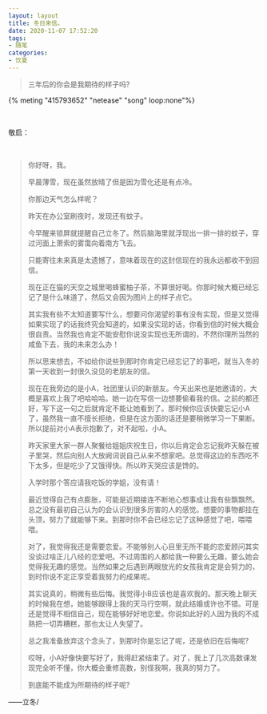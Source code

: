 ```yaml
---
layout: layout
title: 冬日来信。
date: 2020-11-07 17:52:20
tags:
- 随笔
categories:
- 饮夏
---
```






> 三年后的你会是我期待的样子吗?

{% meting "415793652" "netease" "song" loop:none"%}



<br/>

敬启：

<br/>

> 你好呀，我。
>
> 早晨薄雪，现在虽然放晴了但是因为雪化还是有点冷。
>
> 你那边天气怎么样呢？
>
> 昨天在办公室刷夜时，发现还有蚊子。
>
> 今早醒来锁屏就提醒自己立冬了。然后脑海里就浮现出一排一排的蚊子，穿过河面上萧索的雾霭向着南方飞去。
>
> 只能寄往未来真是太遗憾了，意味着现在的这封信现在的我永远都收不到回信。
>
> 现在正在猫的天空之城里喝蜂蜜柚子茶，不算很好喝。你那时候大概已经忘记了是什么味道了，然后又会因为图片上的样子点它。
>
> 其实我有些不太知道要写什么，想要问你渴望的事有没有实现，但是又觉得如果实现了的话我终究会知道的，如果没实现的话，你看到信的时候大概会很自责。当然我也肯定不能安慰你说没实现也无所谓的，不然你理所当然的咸鱼下去，我的未来怎么办！
>
> 所以思来想去，不如给你说些到那时你肯定已经忘记了的事吧，就当入冬的第一天收到一封很久没见的老朋友的信。
>
> 现在在我旁边的是小A，社团里认识的新朋友。今天出来也是她邀请的，大概是喜欢上我了吧哈哈哈。她一边在写信一边想要偷看我的信。之前的都还好，写下这一句之后就肯定不能让她看到了。那时候你应该快要忘记小A了，虽然我一直不擅长拒绝，但是在这方面的话还是要稍微学习一下果断。所以提前对小A表示抱歉了，对不起啦，小A。
>
> 昨天家里大家一群人聚餐给姐姐庆祝生日，你以后肯定会忘记我昨天躲在被子里哭，然后向别人大放阙词说自己从来不想家吧。总觉得这边的东西吃不下太多，但是吃少了又饿得快。所以昨天哭应该是馋的。
>
> 入学时那个答应请我吃饭的学姐，没有请！
>
> 最近觉得自己有点膨胀，可能是近期接连不断地心想事成让我有些飘飘然。总之没有最初自己认为的会认识到很多厉害的人的感觉。想要的事物都挂在头顶，努力了就能够下来。到那时你不会已经忘记了这种感觉了吧，喂喂喂。
>
> 对了，我觉得我还是需要恋爱。不能够别人心目里无所不能的恋爱顾问其实没谈过啥正儿八经的恋爱吧。不过周围的人都给我一种要么无趣，要么她会觉得我无趣的感觉。当然如果之后遇到两眼放光的女孩我肯定是会努力的，到时你说不定正享受着我努力的成果呢。
>
> 其实说真的，稍微有些后悔。我觉得小B应该也是喜欢我的。那天晚上聊天的时候我在想，她能够跟得上我的天马行空啊，就此结婚或许也不错。可是还是觉得不相信自己，现在能够好好地恋爱。你说如此好的人因为我的不成熟把一切弄糟糕，那也太让人失望了。
>
> 总之我准备放弃这个念头了，到那时你是忘记了呢，还是依旧在后悔呢?
>
> 哎呀，小A好像快要写好了，我得赶紧结束了。对了，我上了几次高数课发现完全听不懂，你大概会重修高数，别怪我啊，我真的努力了。
>
> 到底能不能成为所期待的样子呢?



——立冬/

